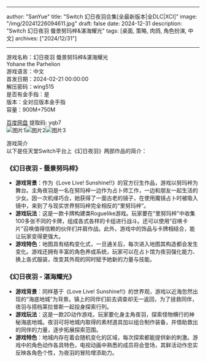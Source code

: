 
---
author: "SanYue"
title: "Switch 幻日夜羽合集[全最新版本|全DLC|XCI]"
image: "/img/20241226094611.jpg"
draft: false
date: 2024-12-31
description: "Switch 幻日夜羽 蜃景努玛梓&湛海耀光"
tags: [桌面, 策略, 肉鸽, 角色扮演, 中文]
archives: ["2024/12/31"]

---

游戏名称：幻日夜羽 蜃景努玛梓&湛海耀光   
Yohane the Parhelion    
游戏语言：中文  
首发日期：2024-02-21 00:00:00  
解压密码：wing515  
是否有金手指：是  
版本：全对应版本金手指   
容量：900M+750M

[百度网盘](https://pan.baidu.com/s/1hwWxgju2yhieDn7RfO77ZQ) 提取码: yqb7  
![图片1](/img/f465b6.jpg)![图片2](/img/bd5381.jpg)![图片3](/img/2e5d0c.jpg)  

游戏简介  
以下是任天堂Switch平台上《幻日夜羽》两部作品的简介：

### 《幻日夜羽 - 蜃景努玛梓》
- **游戏背景**：作为《Love Live! Sunshine!!》的官方衍生作品，游戏以努玛梓为舞台。主角夜羽是一名在努玛梓一边作为占卜师工作，一边和朋友一起生活的少女。因一次机缘巧合，她获得了一面古老的镜子，在使用魔镜占卜时被吸入镜中，来到了与现实世界努玛梓完全相反的“里努玛梓”。
- **游戏玩法**：这是一款卡牌构建类Roguelike游戏。玩家要在“里努玛梓”中收集100多张不同的卡牌，组成各式各样的卡组进行战斗。还可以使用“召唤卡片”召唤值得信赖的伙伴们并肩作战。此外，游戏中的饰品与卡牌相结合，能让玩家变得更强大。
- **游戏特色**：地图具有结构变化式，一旦通关后，每次进入地图其构造都会发生变化。游戏还拥有丰富的角色养成系统，玩家可以在占卜馆为夜羽强化能力、换上各式服装，改变其外观的同时赋予她新的力量与技能。

### 《幻日夜羽 - 湛海耀光》
- **游戏背景**：同样基于《Love Live! Sunshine!!》的世界观，游戏以近海忽然出现的“海底地城”为背景。镇上的同伴们前去调查却无一返回，为了拯救同伴，夜羽与搭档莱拉普斯一起投身探索行列。
- **游戏玩法**：这是一款2D动作游戏，玩家要化身主角夜羽，探索怪物横行的神秘海底地城。夜羽可将地城内取得的素材道具加以组合制作装备，并借助救出的同伴的力量，逐步拓展探索范围。
- **游戏特色**：地城内存在着会随机变化的区域，每次探索都能提供新的刺激。游戏中的角色动作各具特色，电视动画中熟悉的成员将会登场，其鲜活动作忠实反映各角色个性，为夜羽的冒险增添助力。
